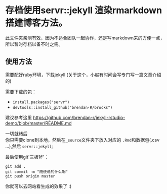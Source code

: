 # 存档使用servr::jekyll 渲染rmarkdown搭建博客方法。

此文件夹亲测有效，因为不适合团队一起协作，还是写markdown来的方便一点，所以暂时存档以备不时之需。

## 使用方法

需要配好ruby环境，下载jekyll
(关于这个，小赵有时间会写专门写一篇文章介绍的)

需要下载的包：
+ `install.packages("servr")`
+ `devtools::install_github("brendan-R/brocks")`

建议参考这里 <https://github.com/brendan-r/jekyll-rstudio-demo/blob/master/README.md>

一切就绪后      
你只需要clone到本地，然后在`_source`文件夹下放入对应的 `.Rmd`和数据包(.csv ...),然后 `servr::jekyll`;

最后使用git'三板斧'：

```
git add .
git commit -m "随便说的什么啊"
git push origin master
```
你就可以去网站看生成的效果了 :)
